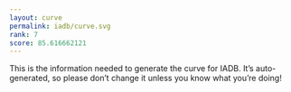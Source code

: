 ```yaml
---
layout: curve
permalink: iadb/curve.svg
rank: 7
score: 85.616662121
---
```


This is the information needed to generate the curve for IADB. It’s
auto-generated, so please don’t change it unless you know what you’re
doing!
